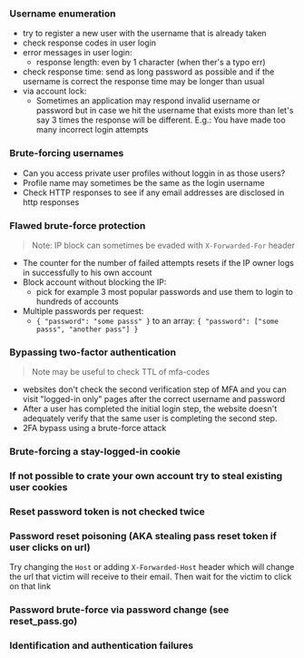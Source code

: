 ### Username enumeration
- try to register a new user with the username that is already taken
- check response codes in user login
- error messages in user login:
  - response length: even by 1 character (when ther's a typo err)
- check response time: send as long password as possible and if the username is correct the response time may be longer than usual
- via account lock:
  - Sometimes an application may respond invalid username or password but in case we hit the username that exists more than let's say 3 times the response will be different. E.g.: You have made too many incorrect login attempts

### Brute-forcing usernames
- Can you access private user profiles without loggin in as those users?
- Profile name may sometimes be the same as the login username
- Check HTTP responses to see if any email addresses are disclosed in http responses

### Flawed brute-force protection
> Note: IP block can sometimes be evaded with `X-Forwarded-For` header

- The counter for the number of failed attempts resets if the IP owner logs in successfully to his own account
- Block account without blocking the IP:
  - pick for example 3 most popular passwords and use them to login to hundreds of accounts
- Multiple passwords per request:
  - `{ "password": "some passs" }` to an array:
`{ "password": ["some passs", "another pass"] }`

### Bypassing two-factor authentication
> Note may be useful to check TTL of mfa-codes
- websites don't check the second verification step of MFA and you can visit "logged-in only" pages after the correct username and password
- After a user has completed the initial login step, the website doesn't adequately verify that the same user is completing the second step. 
- 2FA bypass using a brute-force attack

### Brute-forcing a stay-logged-in cookie

### If not possible to crate your own account try to steal existing user cookies

### Reset password token is not checked twice

### Password reset poisoning (AKA stealing pass reset token if user clicks on url)
Try changing the `Host` or adding `X-Forwarded-Host` header which will change the url that victim will receive to their email. Then wait for the victim to click on that link

### Password brute-force via password change (see reset_pass.go)

### Identification and authentication failures

